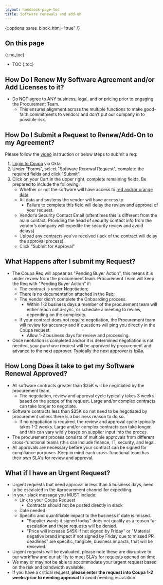 ```yaml
---
layout: handbook-page-toc
title: Software renewals and add-on
---
```


{::options parse_block_html="true" /}

<link rel="stylesheet" type="text/css" href="/stylesheets/biztech.css" />

## On this page
{:.no_toc}

- TOC
{:toc}

## <i class="far fa-clock" id="biz-tech-icons"></i> How Do I Renew My Software Agreement and/or Add Licenses to it?
- Do NOT agree to ANY business, legal, and or pricing prior to engaging the Procurement Team. 
    - This ensures alignment across the multiple functions to make good-faith commitments to vendors and don’t put our company in to possible risk.

## How Do I Submit a Request to Renew/Add-On to my Agreement?
Please follow the [video](https://www.loom.com/share/d63bd25ca50a40bea630ed82a742aac0) instruction or below steps to submit a req:
1. [Login to Coupa](https://about.gitlab.com/handbook/business-technology/enterprise-applications/guides/coupa-guide/#how-to-access-coupa) via Okta.
1. Under "Forms", select "Software Renewal Request", complete the required fields and click "Submit".
1. Click on your Cart in the upper right, complete remaining fields. Be prepared to include the following:
    - Whether or not the software will have access to [red and/or orange data](https://about.gitlab.com/handbook/security/data-classification-standard.html#data-classification-levels) 
    - All data and systems the vendor will have access to 
        - Failure to complete this field will delay the review and approval of your request.
    - Vendor’s Security Contact Email (oftentimes this is different from the main contact. Providing the head of security contact info from the vendor’s company will expedite the security review and avoid delays)
    - Upload any contracts you've received (lack of the contract will delay the approval process).
    - Click "Submit for Approval"

## What Happens after I submit my Request?
- The Coupa Req will appear as "Pending Buyer Action", this means it is under review from the procurement team. 
Procurement Team will keep the Req with "Pending Buyer Action" if:
    - The contract is under Negotiation;
    - There is no documentation attached in the Req;
    - The Vendor didn't complete the Onboarding process. 
        - Within 1-2 business days a member of the procurement team will either reach out a-sync, or schedule a meeting to review, depending on the complexity.
    - If your contract does not require negotiation, the Procurement team will review for accuracy and if questions will ping you directly in the Coupa request.
        - Allow 1-2 business days for review and processing.
- Once neotiation is completed and/or it is determined negotiation is not needed, your purchase request will be approved by procurement and advance to the next approver. Typically the next approver is fp&a. 

## How Long Does it take to get my Software Renewal Approved?
- All software contracts greater than $25K will be negotiated by the procurement team. 
    - The negotiation, review and approval cycle typically takes 3 weeks based on the scope of the request. Large and/or complex contracts can take longer to negotiate.
- Software contracts less than $25K do not need to be negotiated by procurement unless there is a business reason to do so. 
    - If no negotiation is required, the review and approval cycle typically takes 1-2 weeks. Large and/or complex contracts can take longer, and this can vary wildly based on supplier input into the proces.
- The procurement process consists of multiple approvals from different cross-functional teams (this can include finance, IT, security, and legal. 
- All approvals are necessary before your contract can be signed for compliance purposes. Keep in mind each cross-functional team has their own SLA's for review and approval. 

## What if I have an Urgent Request?
- Urgent requests that need approval in less than 5 business days, need to be escalated in the #procurement channel for expediting.
- In your slack message you MUST include:
    - Link to your Coupa Request 
        - Contracts should not be posted directly in slack
    - Date needed
    - Specific and quantifiable impact to the business if date is missed. 
        - "Supplier wants it signed today" does not qualify as a reason for escalation and these requests will be denied. 
        - "Price will increase $45K if not signed by Friday" or "Material negative brand impact if not signed by Friday due to missed PR deadlines" are specific, tangible, business impacts, that will be reviewed.
- Urgent requests will be evaluated, please note these are disruptive to our workflow and our ability to meet SLA's for requests opened on time.
- We may or may not be able to accommodate your urgent request based on the risk and bandwidth available.
- If you have a critical request, **please enter the request into Coupa 1-2 weeks prior to needing approval** to avoid needing escalation.

